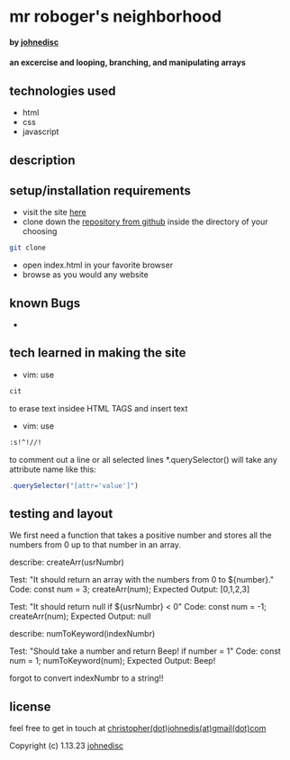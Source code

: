 
# mr roboger's neighborhood

#### by [johnedisc](https://johnedisc.github.io/portfolio/)

#### an excercise and looping, branching, and manipulating arrays

## technologies used

* html
* css
* javascript

## description



## setup/installation requirements

* visit the site [here]()
* clone down the [repository from github]() inside the directory of your choosing
```bash
git clone 
```
* open index.html in your favorite browser
* browse as you would any website

## known Bugs

* 

## tech learned in making the site

* vim: use 
```bash
cit
```
 to erase text insidee HTML TAGS and insert text
* vim: use 
```bash
:s!^!//!
``` 
 to comment out a line or all selected lines
*.querySelector() will take any attribute name like this: 
```javascript
.querySelector("[attr='value']")
```

## testing and layout

We first need a function that takes a positive number and stores all the numbers from 0 up to that number in an array.  

describe: createArr(usrNumbr)

Test: "It should return an array with the numbers from 0 to ${number}."
Code:
const num = 3;
createArr(num);
Expected Output: [0,1,2,3]

Test: "It should return null if ${usrNumbr} < 0"
Code:
const num = -1;
createArr(num);
Expected Output: null

describe: numToKeyword(indexNumbr)

Test: "Should take a number and return Beep! if number = 1"
Code:
const num = 1;
numToKeyword(num);
Expected Output: Beep!

forgot to convert indexNumbr to a string!!



## license

feel free to get in touch at [christopher(dot)johnedis(at)gmail(dot)com](christopher.johnedis@gmail.com)

Copyright (c) 1.13.23 [johnedisc](https://johnedisc.github.io/portfolio/)
